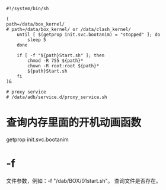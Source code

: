 ```
#!/system/bin/sh

(
path=/data/box_kernel/
# path=/data/box_kernel/ or /data/clash_kernel/
    until [ $(getprop init.svc.bootanim) = "stopped" ]; do
        sleep 5
    done
    
    if [ -f "${path}Start.sh" ]; then
        chmod -R 755 ${path}*
        chown -R root:root ${path}*
        ${path}Start.sh
    fi
)&

# proxy service
# /data/adb/service.d/proxy_service.sh
```

# 查询内存里面的开机动画函数
getprop init.svc.bootanim

# -f 
文件参数，例如：-f "/dab/BOX/01start.sh"。
查询文件是否存在。
